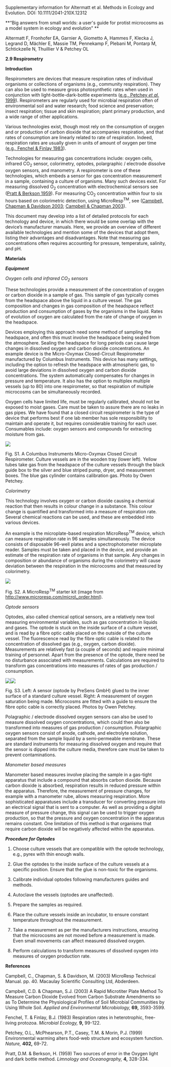 Supplementary information for Altermatt et al. Methods in Ecology and Evolution. DOI: 10.1111/2041-210X.12312

**“Big answers from small worlds: a user's guide for protist microcosms as a model system in ecology and evolution” **

Altermatt F, Fronhofer EA, Garnier A, Giometto A, Hammes F, Klecka J, Legrand D, Mächler E, Massie TM, Pennekamp F, Plebani M, Pontarp M, Schtickzelle N, Thuillier V & Petchey OL

**2.9 Respirometry**

**Introduction**

Respirometers are devices that measure respiration rates of individual organisms or collections of organisms (e.g., community respiration). They can also be used to measure gross photosynthetic rates when used in conjunction with light-bottle-dark-bottle experiments ([e.g., Petchey *et al.* 1999](#_ENREF_4)). Respirometers are regularly used for microbial respiration often of environmental soil and water research; food science and preservation; insect respiration; tissue and skin respiration; plant primary production, and a wide range of other applications.

Various technologies exist, though most rely on the consumption of oxygen and or production of carbon dioxide that accompanies respiration, and that rates of consumption are linearly related to rate of respiration. Indeed, respiration rates are usually given in units of amount of oxygen per time ([e.g., Fenchel & Finlay 1983](#_ENREF_3)).

Technologies for measuring gas concentrations include: oxygen cells, infrared CO<sub>2</sub> sensor, colorimetry, optodes, polargraphic / electrode dissolve oxygen sensors, and manometry. A respirometer is one of these technologies, which embeds a sensor for gas concentration measurement in a sample, containing a culture of organisms. Many such devices exist. For measuring dissolved O<sub>2</sub> concentration with electrochemical sensors see ([Pratt & Berkson 1959](#_ENREF_5)). For measuring CO<sub>2</sub> concentration within four to six hours based on colorimetric detection, using MicroResp<sup>TM</sup>, see ([Campbell, Chapman & Davidson 2003](#_ENREF_1); [Campbell & Chapman 2003](#_ENREF_2)).

This document may develop into a list of detailed protocols for each technology and device, in which there would be some overlap with the device’s manufacturer manuals. Here, we provide an overview of different available technologies and mention some of the devices that adopt them, listing their advantages and disadvantages. Note that measuring gas concentrations often requires accounting for pressure, temperature, salinity, and pH.

**Materials**

***Equipment***

*Oxygen cells and infrared CO<sub>2</sub> sensors*

These technologies provide a measurement of the concentration of oxygen or carbon dioxide in a sample of gas. This sample of gas typically comes from the headspace above the liquid in a culture vessel. The gas composition and changes in gas composition of the headspace reflect production and consumption of gases by the organisms in the liquid. Rates of evolution of oxygen are calculated from the rate of change of oxygen in the headspace.

Devices employing this approach need some method of sampling the headspace, and often this must involve the headspace being sealed from the atmosphere. Sealing the headspace for long periods can cause large changes in dissolved oxygen and carbon dioxide concentrations. An example device is the Micro-Oxymax Closed-Circuit Respirometer manufactured by Columbus Instruments. This device has many settings, including the option to refresh the headspace with atmospheric gas, to avoid large deviations in dissolved oxygen and carbon dioxide concentrations. The system automatically compensates for changes in pressure and temperature. It also has the option to multiplex multiple vessels (up to 80) into one respirometer, so that respiration of multiple microcosms can be simultaneously recorded.

Oxygen cells have limited life, must be regularly calibrated, should not be exposed to moist gases. Care must be taken to assure there are no leaks in gas pipes. We have found that a closed circuit respirometer is the type of device that performs best if one lab member has sole responsibility to maintain and operate it, but requires considerable training for each user. Consumables include: oxygen sensors and compounds for extracting moisture from gas.

![](media/image1.jpeg)

Fig. S1. A Columbus Instruments Micro-Oxymax Closed Circuit Respirometer. Culture vessels are in the wooden tray (lower left). Yellow tubes take gas from the headspace of the culture vessels through the black guide box to the silver and blue striped pump, dryer, and measurement boxes. The blue gas cylinder contains calibration gas. Photo by Owen Petchey.

*Colorimetry*

This technology involves oxygen or carbon dioxide causing a chemical reaction that then results in colour change in a substance. This colour change is quantified and transformed into a measure of respiration rate. Several chemical reactions can be used, and these are embedded into various devices.

An example is the microplate-based respiration MicroResp<sup>TM</sup> device, which can measure respiration rate in 96 samples simultaneously. The device consists of disposable 96-well plates and a spectrophotometer microplate reader. Samples must be taken and placed in the device, and provide an estimate of the respiration rate of organisms in that sample. Any changes in composition or abundance of organisms during the colorimetry will cause deviation between the respiration in the microcosms and that measured by colorimetry.

![](media/image2.jpeg)

Fig. S2. A MicroResp<sup>TM</sup> starter kit (image from http://www.microresp.com/micro\_order.html).

*Optode sensors*

Optodes, also called chemical optical sensors, are a relatively new tool measuring environmental variables, such as gas concentration in liquids and gases. The optode is stuck on the inside surface of a culture vessel, and is read by a fibre optic cable placed on the outside of the culture vessel. The fluorescence read by the fibre optic cable is related to the concentration of dissolved gas (e.g., oxygen, carbon dioxide). Measurements are relatively fast (a couple of seconds) and require minimal training of personnel. Apart from the presence of the optode, there need be no disturbance associated with measurements. Calculations are required to transform gas concentrations into measures of rates of gas production / consumption.

![](media/image3.jpeg)![](media/image4.jpeg)

Fig. S3. Left: A sensor (optode by PreSens GmbH) glued to the inner surface of a standard culture vessel. Right: A measurement of oxygen saturation being made. Microcosms are fitted with a guide to ensure the fibre optic cable is correctly placed. Photos by Owen Petchey.

Polagraphic / electrode dissolved oxygen sensors can also be used to measure dissolved oxygen concentrations, which could then also be transformed into measures of gas production / consumption. Polargraphic oxygen sensors consist of anode, cathode, and electrolyte solution, separated from the sample liquid by a semi-permeable membrane. These are standard instruments for measuring dissolved oxygen and require that the sensor is dipped into the culture media, therefore care must be taken to prevent contaminations.

*Manometer based measures*

Manometer based measures involve placing the sample in a gas-tight apparatus that include a compound that absorbs carbon dioxide. Because carbon dioxide is absorbed, respiration results in reduced pressure within the apparatus. Therefore, the measurement of pressure changes, for example with a manometer rube, allows measuring respiration. More sophisticated apparatuses include a transducer for converting pressure into an electrical signal that is sent to a computer. As well as providing a digital measure of pressure change, this signal can be used to trigger oxygen production, so that the pressure and oxygen concentration in the apparatus remains constant. One limitation of this method is that organisms that require carbon dioxide will be negatively affected within the apparatus.

***Procedure for Optodes***

1.  Choose culture vessels that are compatible with the optode technology, e.g., pyrex with thin enough walls.

2.  Glue the optodes to the inside surface of the culture vessels at a specific position. Ensure that the glue is non-toxic for the organisms.

3.  Calibrate individual optodes following manufacturers guides and methods.

4.  Autoclave the vessels (optodes are unaffected).

5.  Prepare the samples as required.

6.  Place the culture vessels inside an incubator, to ensure constant temperature throughout the measurement.

7.  Take a measurement as per the manufacturers instructions, ensuring that the microcosms are not moved before a measurement is made. Even small movements can affect measured dissolved oxygen.

8.  Perform calculations to transform measures of dissolved oyxgen into measures of oxygen production rate.

**References**

<span id="_ENREF_1" class="anchor"></span>Campbell, C., Chapman, S. & Davidson, M. (2003) MicroResp Technical Manual. pp. 40. Macaulay Scientific Consulting Ltd, Abderdeen.

<span id="_ENREF_2" class="anchor"></span>Campbell, C.D. & Chapman, S.J. (2003) A Rapid Microtiter Plate Method To Measure Carbon Dioxide Evolved from Carbon Substrate Amendments so as To Determine the Physiological Profiles of Soil Microbial Communities by Using Whole Soil. *Applied and Environmental Microbiology,* **69,** 3593-3599.

<span id="_ENREF_3" class="anchor"></span>Fenchel, T. & Finlay, B.J. (1983) Respiration rates in heterotrophic, free-living protozoa. *Microbial Ecology,* **9,** 99-122.

<span id="_ENREF_4" class="anchor"></span>Petchey, O.L., McPhearson, P.T., Casey, T.M. & Morin, P.J. (1999) Environmental warming alters food-web structure and ecosystem function. *Nature,* **402,** 69-72.

<span id="_ENREF_5" class="anchor"></span>Pratt, D.M. & Berkson, H. (1959) Two sources of error in the Oxygen light and dark bottle method. *Limnology and Oceanography,* **4,** 328-334.

